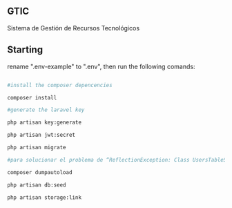 ## GTIC
Sistema de Gestión de Recursos Tecnológicos

## Starting

rename ".env-example" to ".env", then run the following comands:

```bash

#install the composer depencencies

composer install

#generate the laravel key

php artisan key:generate

php artisan jwt:secret

php artisan migrate

#para solucionar el problema de “ReflectionException: Class UsersTableSeeder does not exist“ al realizar el seeder:

composer dumpautoload

php artisan db:seed

php artisan storage:link

```
